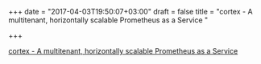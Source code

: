 +++
date = "2017-04-03T19:50:07+03:00"
draft = false
title = "cortex - A multitenant, horizontally scalable Prometheus as a Service "

+++

<p><a href="https://t.co/IOMeofL5Lv">cortex - A multitenant, horizontally scalable Prometheus as a Service </a></p>